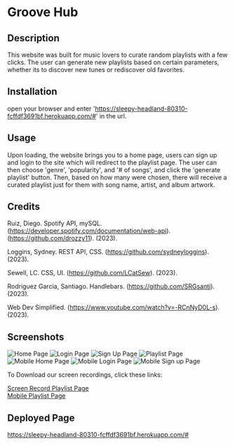 # Groove Hub

## Description
This website was built for music lovers to curate random playlists with a few clicks. The user can generate new playlists based on certain parameters, whether its to discover new tunes or rediscover old favorites. 

## Installation
open your browser and enter 'https://sleepy-headland-80310-fcffdf3691bf.herokuapp.com/#' in the url. 

## Usage
Upon loading, the website brings you to a home page, users can sign up and login to the site which will redirect to the playlist page. The user can then choose 'genre', 'popularity', and '# of songs', and click the 'generate playlist' button. Then, based on how many were chosen, there will receive a curated playlist just for them with song name, artist, and album artwork. 

## Credits
Ruiz, Diego. Spotify API, mySQL. (https://developer.spotify.com/documentation/web-api). (https://github.com/drozzy11). (2023).

Loggins, Sydney. REST API, CSS. (https://github.com/sydneyloggins). (2023).

Sewell, LC. CSS, UI. (https://github.com/LCatSew). (2023).

Rodriguez Garcia, Santiago. Handlebars. (https://github.com/SRGsanti). (2023).

Web Dev Simplified. (https://www.youtube.com/watch?v=-RCnNyD0L-s). (2023).


## Screenshots
![Home Page](/public/assets/screenshots/home.png)
![Login Page](/public/assets/screenshots/login.png)
![Sign Up Page](/public/assets/screenshots/signup.png)
![Playlist Page](/public/assets/screenshots/playlist.png)
![Mobile Home Page](/public/assets/screenshots/mobile-home.png)
![Mobile Login Page](/public/assets/screenshots/mobile-login.png)
![Mobile Sign up Page](/public/assets/screenshots/mobile-signup.png)

To Download our screen recordings, click these links: 

[Screen Record Playlist Page](/public/assets/screenshots/screenrecord.mov)<br>
[Mobile Playlist Page](/public/assets/screenshots/screenrecordmobile.mov)

## Deployed Page
https://sleepy-headland-80310-fcffdf3691bf.herokuapp.com/#